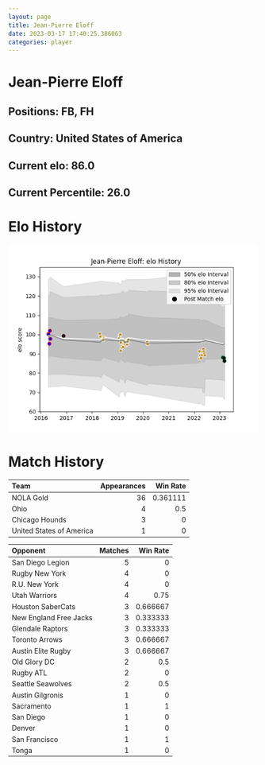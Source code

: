 ```yaml
---  
layout: page  
title: Jean-Pierre Eloff  
date: 2023-03-17 17:40:25.386063  
categories: player  
---
```

# Jean-Pierre Eloff

## Positions: FB, FH

## Country: United States of America

## Current elo: 86.0

## Current Percentile: 26.0

# Elo History


![elo history](history_Jean-PierreEloff.png)
# Match History


| Team                     |   Appearances |   Win Rate |
|:-------------------------|--------------:|-----------:|
| NOLA Gold                |            36 |   0.361111 |
| Ohio                     |             4 |   0.5      |
| Chicago Hounds           |             3 |   0        |
| United States of America |             1 |   0        |

| Opponent               |   Matches |   Win Rate |
|:-----------------------|----------:|-----------:|
| San Diego Legion       |         5 |   0        |
| Rugby New York         |         4 |   0        |
| R.U. New York          |         4 |   0        |
| Utah Warriors          |         4 |   0.75     |
| Houston SaberCats      |         3 |   0.666667 |
| New England Free Jacks |         3 |   0.333333 |
| Glendale Raptors       |         3 |   0.333333 |
| Toronto Arrows         |         3 |   0.666667 |
| Austin Elite Rugby     |         3 |   0.666667 |
| Old Glory DC           |         2 |   0.5      |
| Rugby ATL              |         2 |   0        |
| Seattle Seawolves      |         2 |   0.5      |
| Austin Gilgronis       |         1 |   0        |
| Sacramento             |         1 |   1        |
| San Diego              |         1 |   0        |
| Denver                 |         1 |   0        |
| San Francisco          |         1 |   1        |
| Tonga                  |         1 |   0        |